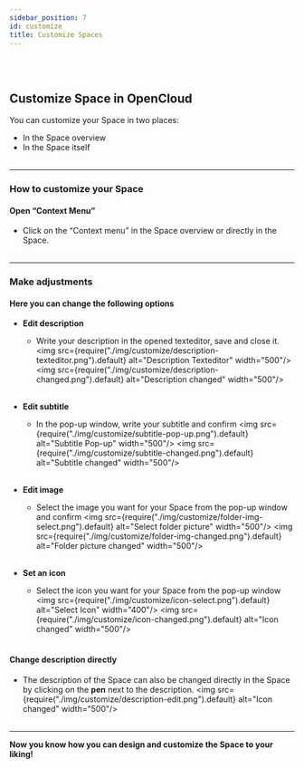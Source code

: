 ```yaml
---
sidebar_position: 7
id: customize
title: Customize Spaces
---
```

<br/><br/>

## Customize Space in OpenCloud
You can customize your Space in two places:
- In the Space overview
- In the Space itself
<br/><br/>

---

### How to customize your Space

#### Open “Context Menu”
- Click on the “Context menu” in the Space overview or directly in the Space.
<br/><br/>

---

### Make adjustments
#### Here you can change the following options

- **Edit description**

    - Write your description in the opened texteditor, save and close it.
    <img src={require("./img/customize/description-texteditor.png").default} alt="Description Texteditor" width="500"/>
    <img src={require("./img/customize/description-changed.png").default} alt="Description changed" width="500"/>
<br/><br/>

- **Edit subtitle**
    
    - In the pop-up window, write your subtitle and confirm
    <img src={require("./img/customize/subtitle-pop-up.png").default} alt="Subtitle Pop-up" width="500"/>
    <img src={require("./img/customize/subtitle-changed.png").default} alt="Subtitle changed" width="500"/>
<br/><br/>

- **Edit image**

    - Select the image you want for your Space from the pop-up window and confirm
    <img src={require("./img/customize/folder-img-select.png").default} alt="Select folder picture" width="500"/>
    <img src={require("./img/customize/folder-img-changed.png").default} alt="Folder picture changed" width="500"/>
<br/><br/>

- **Set an icon**

    - Select the icon you want for your Space from the pop-up window
    <img src={require("./img/customize/icon-select.png").default} alt="Select Icon" width="400"/>
    <img src={require("./img/customize/icon-changed.png").default} alt="Icon changed" width="500"/>
<br/><br/>

#### Change description directly
- The description of the Space can also be changed directly in the Space by clicking on the **pen** next to the description.
<img src={require("./img/customize/description-edit.png").default} alt="Icon changed" width="500"/>
<br/><br/>

---

**Now you know how you can design and customize the Space to your liking!**